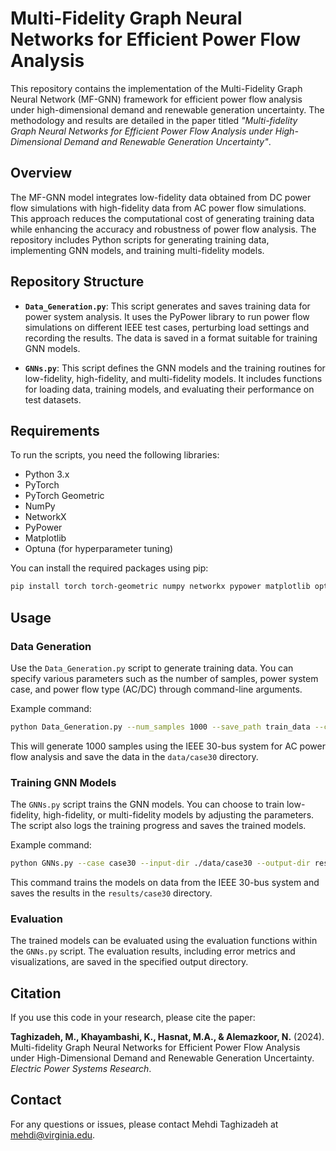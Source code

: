 
# Multi-Fidelity Graph Neural Networks for Efficient Power Flow Analysis

This repository contains the implementation of the Multi-Fidelity Graph Neural Network (MF-GNN) framework for efficient power flow analysis under high-dimensional demand and renewable generation uncertainty. The methodology and results are detailed in the paper titled *"Multi-fidelity Graph Neural Networks for Efficient Power Flow Analysis under High-Dimensional Demand and Renewable Generation Uncertainty"*.

## Overview

The MF-GNN model integrates low-fidelity data obtained from DC power flow simulations with high-fidelity data from AC power flow simulations. This approach reduces the computational cost of generating training data while enhancing the accuracy and robustness of power flow analysis. The repository includes Python scripts for generating training data, implementing GNN models, and training multi-fidelity models.

## Repository Structure

- **`Data_Generation.py`**: This script generates and saves training data for power system analysis. It uses the PyPower library to run power flow simulations on different IEEE test cases, perturbing load settings and recording the results. The data is saved in a format suitable for training GNN models.

- **`GNNs.py`**: This script defines the GNN models and the training routines for low-fidelity, high-fidelity, and multi-fidelity models. It includes functions for loading data, training models, and evaluating their performance on test datasets.

## Requirements

To run the scripts, you need the following libraries:

- Python 3.x
- PyTorch
- PyTorch Geometric
- NumPy
- NetworkX
- PyPower
- Matplotlib
- Optuna (for hyperparameter tuning)

You can install the required packages using pip:

```bash
pip install torch torch-geometric numpy networkx pypower matplotlib optuna
```

## Usage

### Data Generation

Use the `Data_Generation.py` script to generate training data. You can specify various parameters such as the number of samples, power system case, and power flow type (AC/DC) through command-line arguments.

Example command:

```bash
python Data_Generation.py --num_samples 1000 --save_path train_data --case_name case30 --power_flow_type ac
```

This will generate 1000 samples using the IEEE 30-bus system for AC power flow analysis and save the data in the `data/case30` directory.

### Training GNN Models

The `GNNs.py` script trains the GNN models. You can choose to train low-fidelity, high-fidelity, or multi-fidelity models by adjusting the parameters. The script also logs the training progress and saves the trained models.

Example command:

```bash
python GNNs.py --case case30 --input-dir ./data/case30 --output-dir results --input-dim 5 --hidden-dim 128 --output-dim 2 --num-epochs-low-fidelity 400 --num-epochs-high-fidelity 400
```

This command trains the models on data from the IEEE 30-bus system and saves the results in the `results/case30` directory.

### Evaluation

The trained models can be evaluated using the evaluation functions within the `GNNs.py` script. The evaluation results, including error metrics and visualizations, are saved in the specified output directory.

## Citation

If you use this code in your research, please cite the paper:

**Taghizadeh, M., Khayambashi, K., Hasnat, M.A., & Alemazkoor, N.** (2024). Multi-fidelity Graph Neural Networks for Efficient Power Flow Analysis under High-Dimensional Demand and Renewable Generation Uncertainty. *Electric Power Systems Research*.

## Contact

For any questions or issues, please contact Mehdi Taghizadeh at [mehdi@virginia.edu](mailto:jrj6wm@virginia.edu).
